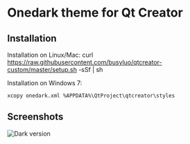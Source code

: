 Onedark theme for Qt Creator
=================================

Installation
------------
Installation on Linux/Mac:
    curl https://raw.githubusercontent.com/busyluo/qtcreator-custom/master/setup.sh -sSf | sh

Installation on Windows 7:

    xcopy onedark.xml %APPDATA%\QtProject\qtcreator\styles

Screenshots
-----------
![Dark version](https://raw.github.com/busyluo/qtcreator-custom/master/onedark_preview.png)  
